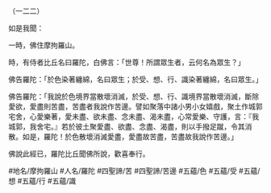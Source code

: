 （一二二）

如是我聞：

一時，佛住摩拘羅山。

時，有侍者比丘名曰羅陀，白佛言：「世尊！所謂眾生者，云何名為眾生？」

佛告羅陀：「於色染著纏綿，名曰眾生；於受、想、行、識染著纏綿，名曰眾生。」

佛告羅陀：「我說於色境界當散壞消滅，於受、想、行、識境界當散壞消滅，斷除愛欲，愛盡則苦盡，苦盡者我說作苦邊。譬如聚落中諸小男小女嬉戲，聚土作城郭宅舍，心愛樂著，愛未盡、欲未盡、念未盡、渴未盡，心常愛樂、守護，言：『我城郭，我舍宅。』若於彼土聚愛盡、欲盡、念盡、渴盡，則以手撥足蹴，令其消散。如是，羅陀！於色散壞消滅愛盡，愛盡故苦盡，苦盡故我說作苦邊。」

佛說此經已，羅陀比丘聞佛所說，歡喜奉行。

#地名/摩拘羅山
#人名/羅陀
#四聖諦/苦
#四聖諦/苦邊
#五蘊/色
#五蘊/受
#五蘊/想
#五蘊/行
#五蘊/識
